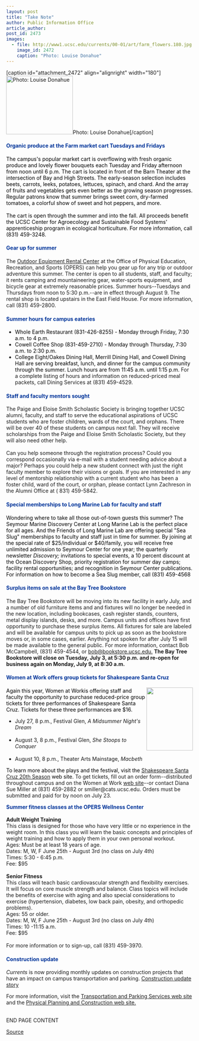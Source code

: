 ```yaml
---
layout: post
title: "Take Note"
author: Public Information Office
article_author: 
post_id: 2473
images:
  - file: http://www1.ucsc.edu/currents/00-01/art/farm_flowers.180.jpg
    image_id: 2472
    caption: "Photo: Louise Donahue"
---
```


[caption id="attachment_2472" align="alignright" width="180"]<a href="http://dev-ucsc-news.pantheonsite.io/wp-content/uploads/2001/06/farm_flowers.180.jpg"><img class="size-full wp-image-2472" src="http://dev-ucsc-news.pantheonsite.io/wp-content/uploads/2001/06/farm_flowers.180.jpg" alt="Photo: Louise Donahue" width="180" height="158" /></a>Photo: Louise Donahue[/caption]
<h4>
  <font color="#003399">Organic produce at the Farm market cart Tuesdays and Fridays</font>
</h4><font color="#000000">The campus's popular market cart is overflowing with fresh organic produce and lovely flower bouquets each Tuesday and Friday afternoon from noon until 6 p.m. The cart is located in front of the Barn Theater at the intersection of Bay and High Streets. The early-season selection includes beets, carrots, leeks, potatoes, lettuces, spinach, and chard. And the array of fruits and vegetables gets even better as the growing season progresses. Regular patrons know that summer brings sweet corn, dry-farmed tomatoes, a colorful show of sweet and hot peppers, and more.<br>
<br>
The cart is open through the summer and into the fall. All proceeds benefit the UCSC Center for Agroecology and Sustainable Food Systems' apprenticeship program in ecological horticulture. For more information, call (831) 459-3248.</font>
<h4>
  <font color="#003399">Gear up for summer</font>
</h4>
<p>
  The <a href="http://www.ucsc.edu/opers/rec/rentals.html">Outdoor Equipment Rental Center</a> at the Office of Physical Education, Recreation, and Sports (OPERS) can help you gear up for any trip or outdoor adventure this summer. The center is open to all students, staff, and faculty; it rents camping and mountaineering gear, water-sports equipment, and bicycle gear at extremely reasonable prices. Summer hours--Tuesdays and Thursdays from noon to 5:30 p.m.--are in effect through August 9. The rental shop is located upstairs in the East Field House. For more information, call (831) 459-2800.
</p>
<h4>
  <font color="#003399">Summer hours for campus eateries</font>
</h4>
<ul>
  <li>
    <font color="#000000">Whole Earth Restaurant (831-426-8255) - Monday through Friday, 7:30 a.m. to 4 p.m.</font>
  </li>
  <li>
    <font color="#000000">Cowell Coffee Shop (831-459-2710) - Monday through Thursday, 7:30 a.m. to 2:30 p.m.</font>
  </li>
  <li>
    <font color="#000000">College Eight/Oakes Dining Hall, Merrill Dining Hall, and Cowell Dining Hall are serving breakfast, lunch, and dinner for the campus community through the summer. Lunch hours are from 11:45 a.m. until 1:15 p.m.</font> For a complete listing of hours and information on reduced-priced meal packets, call Dining Services at (831) 459-4529.
  </li>
</ul>
<h4>
  <font color="#003399">Staff and faculty mentors sought</font>
</h4>
<p>
  The Paige and Eloise Smith Scholastic Society is bringing together UCSC alumni, faculty, and staff to serve the educational aspirations of UCSC students who are foster children, wards of the court, and orphans. There will be over 40 of these students on campus next fall. They will receive scholarships from the Paige and Eloise Smith Scholastic Society, but they will also need other help.<br>
  <br>
  Can you help someone through the registration process? Could you correspond occasionally via e-mail with a student needing advice about a major? Perhaps you could help a new student connect with just the right faculty member to explore their visions or goals. If you are interested in any level of mentorship relationship with a current student who has been a foster child, ward of the court, or orphan, please contact Lynn Zachreson in the Alumni Office at ( 831) 459-5842.
</p>
<h4>
  <font color="#003399">Special memberships to Long Marine Lab for faculty and staff</font>
</h4>
<p>
  <font color="#000000">Wondering where to take all those out-of-town guests this summer? The Seymour Marine Discovery Center at Long Marine Lab is the perfect place for all ages. And the Friends of Long Marine Lab are offering special "Sea Slug" memberships to faculty and staff just in time for summer. By joining at the special rate of $25/individual or $40/family, you will receive free unlimited admission to Seymour Center for one year; the quarterly newsletter <i>Discovery;</i> invitations to special events, a 10 percent discount at the Ocean Discovery Shop, priority registration for summer day camps; facility rental opportunities; and recognition in Seymour Center publications. For information on how to become a Sea Slug member, call (831) 459-4568</font>
</p>
<h4>
  <font color="#003399">Surplus items on sale at the Bay Tree Bookstore</font>
</h4>
<p>
  The Bay Tree Bookstore will be moving into its new facility in early July, and a number of old furniture items and and fixtures will no longer be needed in the new location, including bookcases, cash register stands, counters, metal display islands, desks, and more. Campus units and offices have first opportunity to purchase these surplus items. All fixtures for sale are labeled and will be available for campus units to pick up as soon as the bookstore moves or, in some cases, earlier. Anything not spoken for after July 15 will be made available to the general public. For more information, contact Bob McCampbell, (831) 459-4544, or <a href="mailto:bob@bookstore.ucsc.edu.">bob@bookstore.ucsc.edu.</a> <b>The Bay Tree Bookstore will close on Tuesday, July 3, at 5:30 p.m. and re-open for business again on Monday, July 9, at 8:30 a.m.</b>
</p>
<h4>
  <font color="#003399">Women at Work offers group tickets for Shakespeare Santa Cruz</font>
</h4>
<p>
  <img align="right" border="0" height="170" src="../art/shakespeare_logo.125.jpg" width="125" alt=""><font color="#000000">Again this year, Women at Work</font><font color="#000000">is offering staff and faculty the opportunity to purchase reduced-price group tickets for three performances of Shakespeare Santa Cruz.</font> <font color="#000000">Tickets for these three performances are $16.</font>
</p>
<ul>
  <li>July 27, 8 p.m., Festival Glen, <i>A Midsummer Night's Dream</i><br>
    <br>
  </li>
  <li>August 3, 8 p.m., Festival Glen, <i>She Stoops to Conquer</i><br>
    <br>
  </li>
  <li>August 10, 8 p.m., Theater Arts Mainstage, <i>Macbeth</i>
  </li>
</ul>
<p>
  <font color="#000000">To learn more about the plays and the festival, visit the</font> <a href="http://www.shakespearesantacruz.org/summer01/welcome.shtml">Shakespeare Santa Cruz 20th Season</a> <font color="#000000">web site.</font> To get tickets, fill out an order form--distributed throughout campus and on the Women at Work <a href="http://www2.ucsc.edu/womenatwork/">web site</a>--or contact Diana Sue Miller at (831) 459-2882 or smiller@cats.ucsc.edu. Orders must be submitted and paid for by noon on July 23.
</p>
<p>
  <font color="#003399"><b>Summer fitness classes at the OPERS Wellness Center</b></font><b><br></b><br>
  <b>Adult Weight Training</b><br>
  This class is designed for those who have very little or no experience in the weight room. In this class you will learn the basic concepts and principles of weight training and how to apply them in your own personal workout.<br>
  Ages: Must be at least 18 years of age.<br>
  Dates: M, W, F June 25th - August 3rd (no class on July 4th)<br>
  Times: 5:30 - 6:45 p.m.<br>
  Fee: $95<br>
  <br>
  <b>Senior Fitness<br></b>This class will teach basic cardiovascular strength and flexibility exercises. It will focus on core muscle strength and balance. Class topics will include the benefits of exercise with aging and also special considerations to exercise (hypertension, diabetes, low back pain, obesity, and orthopedic problems).<br>
  Ages: 55 or older.<br>
  Dates: M, W, F June 25th - August 3rd (no class on July 4th)<br>
  Times: 10 -11:15 a.m.<br>
  Fee: $95<br>
  <br>
  For more information or to sign-up, call (831) 459-3970.
</p>
<h4>
  <font color="#003399">Construction update</font>
</h4>
<p>
  <i>Currents</i> is now providing monthly updates on construction projects that have an impact on campus transportation and parking. <a href="../../construction.html">Construction update story</a>
</p>
<p>
  For more information, visit the <a href="http://www2.ucsc.edu/taps/">Transportation and Parking Services web site</a> and the <a href="http://www2.ucsc.edu/ppc/">Physical Planning and Construction web site.</a>
</p>
<p>
  <br>
  END PAGE CONTENT
</p>
<p><a href="http://www1.ucsc.edu/currents/00-01/06-25/takenote.html" title="Permalink to takenote">Source</a></p>
